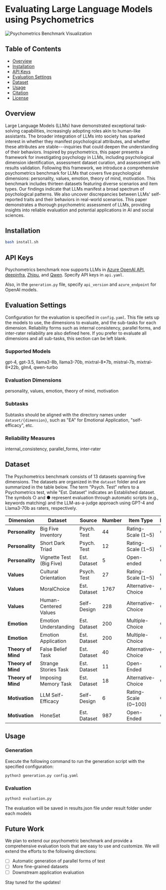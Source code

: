 # Evaluating Large Language Models using Psychometrics
![Psychometrics Benchmark Visualization](img/overview.png)

## Table of Contents
- [Overview](#overview)
- [Installation](#installation)
- [API Keys](#api-keys)
- [Evaluation Settings](#evaluation-settings)
- [Dataset](#dataset)
- [Usage](#usage)
- [Citation](#citation)
- [License](#license)

## Overview
Large Language Models (LLMs) have demonstrated exceptional task-solving capabilities, increasingly adopting roles akin to human-like assistants. The broader integration of LLMs into society has sparked interest in whether they manifest psychological attributes, and whether these attributes are stable---inquiries that could deepen the understanding of their behaviors. Inspired by psychometrics, this paper presents a framework for investigating psychology in LLMs, including psychological dimension identification, assessment dataset curation, and assessment with results validation. Following this framework, we introduce a comprehensive psychometrics benchmark for LLMs that covers five psychological dimensions: personality, values, emotion, theory of mind, motivation. This benchmark includes thirteen datasets featuring diverse scenarios and item types. Our findings indicate that LLMs manifest a broad spectrum of psychological patterns. We also uncover discrepancies between LLMs' self-reported traits and their behaviors in real-world scenarios. This paper demonstrates a thorough psychometric assessment of LLMs, providing insights into reliable evaluation and potential applications in AI and social sciences.

## Installation
```bash
bash install.sh
```

## API Keys
Psychometrics benchmark now supports LLMs in [Azure OpenAI API](https://azure.microsoft.com/en-us/products/ai-services/openai-service), [deepinfra](https://deepinfra.com/google/codegemma-7b-it?gad_source=1&gclid=Cj0KCQjwzva1BhD3ARIsADQuPnXXYTOm2_N7a0eu8-sBxnEie5o3Y4sCI9ug3Y_mb0bs4kIgUb6xqawaApXjEALw_wcB), [Zhipu](https://open.bigmodel.cn/dev/api#sdk_install), and [Qwen](https://www.alibabacloud.com/help/en/model-studio/developer-reference/use-qwen-by-calling-api). Specify API keys in `api.yaml`.

Also, in the `generation.py` file, specify `api_version` and `azure_endpoint` for OpenAI models.

## Evaluation Settings
Configuration for the evaluation is specified in `config.yaml`. This file sets up the models to use, the dimensions to evaluate, and the sub-tasks for each dimension. Reliability forms such as internal consistency, parallel forms, and inter-rater reliability are also defined here. If you prefer to evaluate all dimensions and all sub-tasks, this section can be left blank.

### Supported Models
gpt-4, gpt-3.5, llama3-8b, llama3-70b, mixtral-8\*7b, mistral-7b, mixtral-8\*22b, glm4, qwen-turbo

### Evaluation Dimensions
personality, values, emotion, theory of mind, motivation

### Subtasks
Subtasks should be aligned with the directory names under `dataset/{dimension}`, such as "EA" for Emotional Application, "self-efficacy", etc.

### Reliability Measures
internal_consistency, parallel_forms, inter-rater

## Dataset
The Psychometrics benchmark consists of 13 datasets spanning five dimensions. The datasets are organized in the `dataset` folder and are summarized in the table below. The term "Psych. Test" refers to a Psychometrics test, while "Est. Dataset" indicates an Established dataset. The symbols ○ and ● represent evaluation through automatic scripts (e.g., keywords matching) and the LLM-as-a-judge approach using GPT-4 and Llama3-70b as raters, respectively.

| Dimension       | Dataset                        | Source         | Number | Item Type             | Eval | License                          |
|-----------------|--------------------------------|----------------|--------|-----------------------|------|----------------------------------|
| **Personality** | Big Five Inventory             | Psych. Test    | 44     | Rating-Scale (1~5)    | ○    |  NC 4.0 |
| **Personality** | Short Dark Triad               | Psych. Test    | 12     | Rating-Scale (1~5)    | ○    | DbCL v1.0        |
| **Personality** | Vignette Test (Big Five)       | Est. Dataset   | 5      | Open-ended            | ●    | NC 4.0  |
| **Values**      | Cultural Orientation           | Psych. Test    | 27     | Rating-Scale (1~5)    | ○    | NC 4.0        |
| **Values**      | MoralChoice                    | Est. Dataset   | 1767   | Alternative-Choice    | ○    | cc-by-4.0  |
| **Values**      | Human-Centered Values          | Self-Design    | 228    | Alternative-Choice    | ○    | MIT           |
| **Emotion**     | Emotion Understanding          | Est. Dataset   | 200    | Multiple-Choice       | ○    | MIT  |
| **Emotion**     | Emotion Application            | Est. Dataset   | 200    | Multiple-Choice       | ○    | MIT  |
| **Theory of Mind** | False Belief Task            | Est. Dataset   | 40     | Alternative-Choice    | ○    | -  |
| **Theory of Mind** | Strange Stories Task         | Est. Dataset   | 11     | Open-Ended            | ●    | -  |
| **Theory of Mind** | Imposing Memory Task         | Est. Dataset   | 18     | Alternative-Choice    | ○    | -  |
| **Motivation**  | LLM Self-Efficacy              | Self-Design    | 6      | Rating-Scale (0~100)  | ○    | MIT           |
| **Motivation**  | HoneSet                        | Est. Dataset   | 987    | Open-Ended            | ●    | -  |


## Usage
### Generation
Execute the following command to run the generation script with the specified configuration:
```bash
python3 generation.py config.yaml
```
### Evaluation
```bash
python3 evaluation.py
```
The evaluation will be saved in results.json file under result folder under each models

## Future Work
We plan to extend our psychometric benchmark and provide a comprehensive evaluation tools that are easy to use and customize. We will extend the efforts to the following directions:

- [ ] Automatic generation of parallel forms of test
- [ ] More fine-grained datasets
- [ ] Downstream application evaluation

Stay tuned for the updates!
